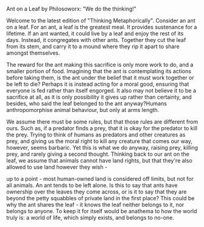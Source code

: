 Ant on a Leaf
by Philosoworx: "We do the thinking!"

Welcome to the latest edition of "Thinking Metaphorically". Consider an ant on a leaf. For an ant, a leaf is the greatest meal. It provides sustenance for a lifetime. If an ant wanted, it could live by a leaf and enjoy the rest of its days. Instead, it congregates with other ants. Together they cut the leaf from its stem, and carry it to a mound where they rip it apart to share amongst themselves.


The reward for the ant making this sacrifice is only more work to do, and a smaller portion of food. Imagining that the ant is contemplating its actions before taking them, is the ant under the belief that it must work together or be left to die? Perhaps it is instead acting for a moral good, ensuring that everyone is fed rather than itself engorged. It also may not believe it to be a sacrifice at all, as it is only possibility it gives up rather than certainty, and besides, who said the leaf belonged to the ant anyway?Humans anthropomorphise animal behaviour, but only at arms length.


We assume there must be some rules, but that those rules are different from ours. Such as, if a predator finds a prey, that it is okay for the predator to kill the prey. Trying to think of humans as predators and other creatures as prey, and giving us the moral right to kill any creature that comes our way, however, seems barbaric. Yet this is what we do anyway, raising prey, killing prey, and rarely giving a second thought.
Thinking back to our ant on the leaf, we assume that animals cannot have land rights, but that they're also allowed to use land however they wish -


up to a point - most human-owned land is considered off limits, but not for all animals. An ant tends to be left alone. Is this to say that ants have ownership over the leaves they come across, or is it to say that they are beyond the petty squabbles of private land in the first place? This could be why the ant shares the leaf - it knows the leaf neither belongs to it, nor belongs to anyone. To keep it for itself would be anathema to how the world truly is: a world of life, which simply exists, and belongs to no-one.